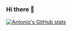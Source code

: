 ### Hi there 👋

<!--
**AntonioLopezChavez/AntonioLopezChavez** is a ✨ _special_ ✨ repository because its `README.md` (this file) appears on your GitHub profile.

Here are some ideas to get you started:

- 🔭 I’m currently working on ...
- 🌱 I’m currently learning ...
- 👯 I’m looking to collaborate on ...
- 🤔 I’m looking for help with ...
- 💬 Ask me about ...
- 📫 How to reach me: ...
- 😄 Pronouns: ...
- ⚡ Fun fact: ...
-->
[![Antonio's GitHub stats](https://github-readme-stats.vercel.app/api?username=AntonioLopezChavez)](https://github.com/AntonioLopezChavez/github-readme-stats)
